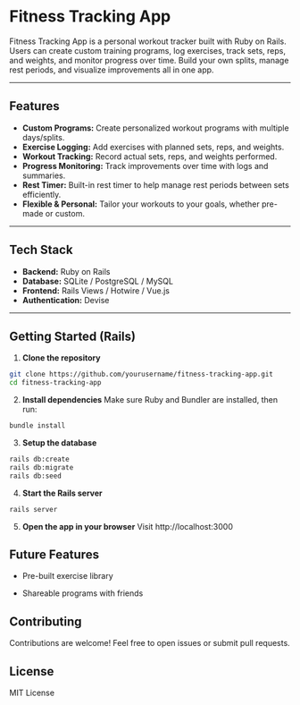 # Fitness Tracking App

Fitness Tracking App is a personal workout tracker built with Ruby on Rails. Users can create custom training programs, log exercises, track sets, reps, and weights, and monitor progress over time. Build your own splits, manage rest periods, and visualize improvements all in one app.

---

## Features

- **Custom Programs:** Create personalized workout programs with multiple days/splits.
- **Exercise Logging:** Add exercises with planned sets, reps, and weights.
- **Workout Tracking:** Record actual sets, reps, and weights performed.
- **Progress Monitoring:** Track improvements over time with logs and summaries.
- **Rest Timer:** Built-in rest timer to help manage rest periods between sets efficiently.
- **Flexible & Personal:** Tailor your workouts to your goals, whether pre-made or custom.

---

## Tech Stack

- **Backend:** Ruby on Rails 
- **Database:** SQLite / PostgreSQL / MySQL  
- **Frontend:** Rails Views / Hotwire / Vue.js  
- **Authentication:** Devise

---

## Getting Started (Rails)

1. **Clone the repository**

```bash
git clone https://github.com/yourusername/fitness-tracking-app.git
cd fitness-tracking-app
```

2. **Install dependencies**
Make sure Ruby and Bundler are installed, then run:

```bash
bundle install
```

3. **Setup the database**

```bash
rails db:create
rails db:migrate
rails db:seed
```

4. **Start the Rails server**

```bash
rails server
```

5. **Open the app in your browser**
Visit http://localhost:3000

## Future Features
- Pre-built exercise library

- Shareable programs with friends


## Contributing
Contributions are welcome! Feel free to open issues or submit pull requests.

## License
MIT License
